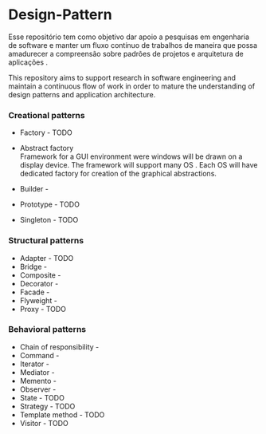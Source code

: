 # Design-Pattern

Esse repositório tem como objetivo dar apoio a pesquisas em engenharia de software e manter um fluxo contínuo 
de trabalhos de maneira que possa amadurecer a compreensão sobre padrões de projetos e arquitetura de aplicações .

This repository aims to support research in software engineering and maintain a continuous flow of work in order 
to mature the understanding of design patterns and application architecture.



### Creational patterns

  -  Factory - TODO
  
  -  Abstract factory  
      Framework for a GUI environment were windows will be drawn on a display device.
      The framework will support many OS . Each OS will have dedicated factory for creation of the                             graphical abstractions. 
  
  -  Builder - 
  
  -  Prototype - TODO
  
  -  Singleton - TODO

### Structural patterns

  -  Adapter - TODO
  -  Bridge - 
  -  Composite - 
  -  Decorator - 
  -  Facade - 
  -  Flyweight - 
  -  Proxy - TODO

### Behavioral patterns

  -  Chain of responsibility - 
  -  Command - 
  -  Iterator - 
  -  Mediator - 
  -  Memento - 
  -  Observer - 
  -  State - TODO
  -  Strategy - TODO
  -  Template method - TODO
  -  Visitor - TODO

